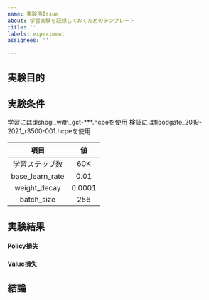 ```yaml
---
name: 実験用Issue
about: 学習実験を記録しておくためのテンプレート
title: ''
labels: experiment
assignees: ''

---
```


## 実験目的

## 実験条件
学習にはdlshogi_with_gct-***.hcpeを使用
検証にはfloodgate_2019-2021_r3500-001.hcpeを使用

|項目|値|
|:----:|:--:|
|学習ステップ数|60K|
|base_learn_rate|0.01|
|weight_decay|0.0001|
|batch_size|256|

## 実験結果
#### Policy損失

#### Value損失

## 結論
